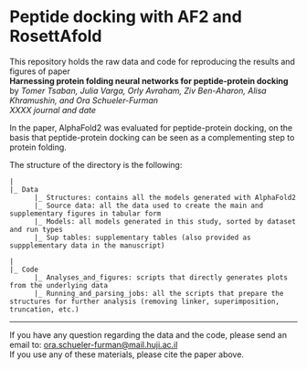 # Peptide docking with AF2 and RosettAfold  
This repository holds the raw data and code for reproducing the results and figures of paper  
**Harnessing protein folding neural networks for peptide-protein docking**  
by *Tomer Tsaban, Julia Varga, Orly Avraham, Ziv Ben-Aharon, Alisa Khramushin, and Ora Schueler-Furman*  
*XXXX journal and date*  

In the paper, AlphaFold2 was 
evaluated for peptide-protein docking, on the basis that peptide-protein docking can be seen as a complementing step to protein folding.   

The structure of the directory is the following:   

```  
|
|_ Data  
      |_ Structures: contains all the models generated with AlphaFold2  
      |_ Source data: all the data used to create the main and supplementary figures in tabular form
      |_ Models: all models generated in this study, sorted by dataset and run types
      |_ Sup tables: supplementary tables (also provided as suppplementary data in the manuscript)

|    
|_ Code  
      |_ Analyses_and_figures: scripts that directly generates plots from the underlying data  
      |_ Running_and_parsing_jobs: all the scripts that prepare the structures for further analysis (removing linker, superimposition, truncation, etc.)  
```  
___________  
If you have any question regarding the data and the code, please send an email to: ora.schueler-furman@mail.huji.ac.il  
If you use any of these materials, please cite the paper above.
 
